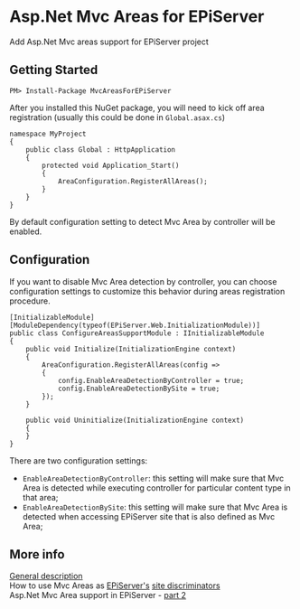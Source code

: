 # Asp.Net Mvc Areas for EPiServer
Add Asp.Net Mvc areas support for EPiServer project

## Getting Started

```
PM> Install-Package MvcAreasForEPiServer
```

After you installed this NuGet package, you will need to kick off area registration (usually this could be done in `Global.asax.cs`)

```
namespace MyProject
{
    public class Global : HttpApplication
    {
        protected void Application_Start()
        {
            AreaConfiguration.RegisterAllAreas();
        }
    }
}
```

By default configuration setting to detect Mvc Area by controller will be enabled.

## Configuration

If you want to disable Mvc Area detection by controller, you can choose configuration settings to customize this behavior during areas registration procedure.

```
[InitializableModule]
[ModuleDependency(typeof(EPiServer.Web.InitializationModule))]
public class ConfigureAreasSupportModule : IInitializableModule
{
    public void Initialize(InitializationEngine context)
    {
        AreaConfiguration.RegisterAllAreas(config =>
        {
            config.EnableAreaDetectionByController = true;
            config.EnableAreaDetectionBySite = true;
        });
    }

    public void Uninitialize(InitializationEngine context)
    {
    }
}
```

There are two configuration settings:

* `EnableAreaDetectionByController`: this setting will make sure that Mvc Area is detected while executing controller for particular content type in that area;
* `EnableAreaDetectionBySite`: this setting will make sure that Mvc Area is detected when accessing EPiServer site that is also defined as Mvc Area;


## More info
[General description](http://blog.tech-fellow.net/2015/01/21/full-support-for-asp-net-mvc-areas-in-episerver-7-5/)<br/>
How to use Mvc Areas as [EPiServer's](http://episerver.com) [site discriminators](http://blog.tech-fellow.net/2015/08/10/asp-net-mvc-areas-in-episerver-part-2/)<br/>
Asp.Net Mvc Area support in EPiServer - [part 2](http://blog.tech-fellow.net/2015/08/10/asp-net-mvc-areas-in-episerver-part-2/)
